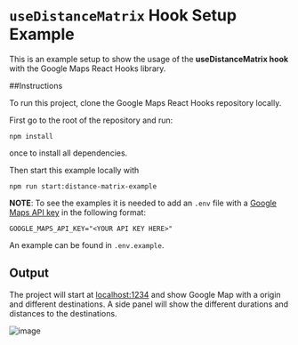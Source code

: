 #  `useDistanceMatrix` Hook Setup Example

This is an example setup to show the usage of the **useDistanceMatrix hook** with the Google Maps React Hooks library.


##Instructions

To run this project, clone the Google Maps React Hooks repository locally.

First go to the root of the repository and run:

```shell
npm install
```

once to install all dependencies.

Then start this example locally with

```shell
npm run start:distance-matrix-example
```

**NOTE**:
To see the examples it is needed to add an `.env` file with a [Google Maps API key](https://developers.google.com/maps/documentation/embed/get-api-key#:~:text=Go%20to%20the%20Google%20Maps%20Platform%20%3E%20Credentials%20page.&text=On%20the%20Credentials%20page%2C%20click,Click%20Close.) in the following format:

`GOOGLE_MAPS_API_KEY="<YOUR API KEY HERE>"`

An example can be found in `.env.example`.

## Output

The project will start at [localhost:1234](http://localhost:1234) and show Google Map with a origin and different destinations. A side panel will show the different durations and distances to the destinations.

![image](https://user-images.githubusercontent.com/39244966/197476221-68f06a3c-f76d-40b5-ab81-f9dbd8d4fbe5.png)
